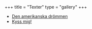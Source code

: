 +++
title = "Texter"
type = "gallery"
+++

- [Den amerikanska drömmen](/texter/den-amerikanska-drömmen.html)
- [Kyss mig!](/texter/kyss-mig.html)
